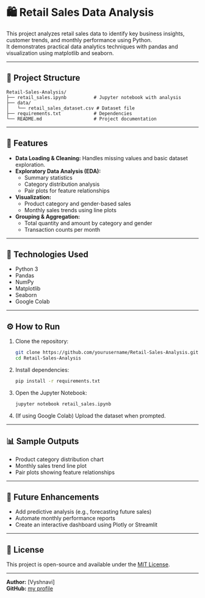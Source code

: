 # 🛍️ Retail Sales Data Analysis

This project analyzes retail sales data to identify key business insights, customer trends, and monthly performance using Python.  
It demonstrates practical data analytics techniques with pandas and visualization using matplotlib and seaborn.

---

## 📁 Project Structure
```
Retail-Sales-Analysis/
├── retail_sales.ipynb          # Jupyter notebook with analysis
├── data/
│   └── retail_sales_dataset.csv # Dataset file
├── requirements.txt            # Dependencies
└── README.md                   # Project documentation
```

---

## 🚀 Features
- **Data Loading & Cleaning:** Handles missing values and basic dataset exploration.
- **Exploratory Data Analysis (EDA):**
  - Summary statistics
  - Category distribution analysis
  - Pair plots for feature relationships
- **Visualization:**
  - Product category and gender-based sales
  - Monthly sales trends using line plots
- **Grouping & Aggregation:**
  - Total quantity and amount by category and gender
  - Transaction counts per month

---

## 🧰 Technologies Used
- Python 3
- Pandas
- NumPy
- Matplotlib
- Seaborn
- Google Colab

---

## ⚙️ How to Run
1. Clone the repository:
   ```bash
   git clone https://github.com/yourusername/Retail-Sales-Analysis.git
   cd Retail-Sales-Analysis
   ```

2. Install dependencies:
   ```bash
   pip install -r requirements.txt
   ```

3. Open the Jupyter Notebook:
   ```bash
   jupyter notebook retail_sales.ipynb
   ```

4. (If using Google Colab) Upload the dataset when prompted.

---

## 📊 Sample Outputs
- Product category distribution chart  
- Monthly sales trend line plot  
- Pair plots showing feature relationships  

---

## 🧩 Future Enhancements
- Add predictive analysis (e.g., forecasting future sales)
- Automate monthly performance reports
- Create an interactive dashboard using Plotly or Streamlit

---

## 📄 License
This project is open-source and available under the [MIT License](LICENSE).

---

**Author:** [Vyshnavi]  
**GitHub:** [my profile](https://github.com/vysh611)
